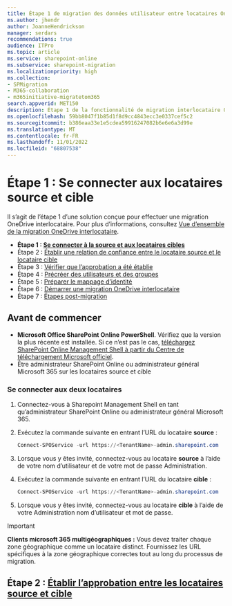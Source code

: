 ```yaml
---
title: Étape 1 de migration des données utilisateur entre locataires OneDrive
ms.author: jhendr
author: JoanneHendrickson
manager: serdars
recommendations: true
audience: ITPro
ms.topic: article
ms.service: sharepoint-online
ms.subservice: sharepoint-migration
ms.localizationpriority: high
ms.collection:
- SPMigration
- M365-collaboration
- m365initiative-migratetom365
search.appverid: MET150
description: Étape 1 de la fonctionnalité de migration interlocataire OneDrive
ms.openlocfilehash: 59bb8047f1b85d1f8d9cc4843ecc3e0337cef5c2
ms.sourcegitcommit: b386eaa33e1e5cdea59916247082b6e6e6a3d99e
ms.translationtype: MT
ms.contentlocale: fr-FR
ms.lasthandoff: 11/01/2022
ms.locfileid: "68807538"
---
```

# <a name="step-1-connect-to-the-source-and-target-tenants"></a>Étape 1 : Se connecter aux locataires source et cible

Il s’agit de l’étape 1 d’une solution conçue pour effectuer une migration OneDrive interlocataire. Pour plus d’informations, consultez [Vue d’ensemble de la migration OneDrive interlocataire](cross-tenant-onedrive-migration.md).

- **Étape 1 : [Se connecter à la source et aux locataires cibles](cross-tenant-onedrive-migration-step1.md)**
- Étape 2 : [Établir une relation de confiance entre le locataire source et le locataire cible](cross-tenant-onedrive-migration-step2.md) 
- Étape 3 : [Vérifier que l’approbation a été établie](cross-tenant-onedrive-migration-step3.md) 
- Étape 4 : [Précréer des utilisateurs et des groupes](cross-tenant-onedrive-migration-step4.md)  
- Étape 5 : [Préparer le mappage d’identité](cross-tenant-onedrive-migration-step5.md)
- Étape 6 : [Démarrer une migration OneDrive interlocataire](cross-tenant-onedrive-migration-step6.md)
- Étape 7 : [Étapes post-migration](cross-tenant-onedrive-migration-step7.md)

## <a name="before-you-begin"></a>Avant de commencer

- **Microsoft Office SharePoint Online PowerShell**. Vérifiez que la version la plus récente est installée. Si ce n’est pas le cas, [téléchargez SharePoint Online Management Shell à partir du Centre de téléchargement Microsoft officiel](/download/details.aspx?id=35588).
- Être administrateur SharePoint Online ou administrateur général Microsoft 365 sur les locataires source et cible


### <a name="connect-to-both-tenants"></a>Se connecter aux deux locataires

1. Connectez-vous à Sharepoint Management Shell en tant qu’administrateur SharePoint Online ou administrateur général Microsoft 365.
2. Exécutez la commande suivante en entrant l’URL du locataire **source** : 

    ```powershell
    Connect-SPOService -url https://<TenantName>-admin.sharepoint.com
    ```

3. Lorsque vous y êtes invité, connectez-vous au locataire **source** à l’aide de votre nom d’utilisateur et de votre mot de passe Administration.
 
4. Exécutez la commande suivante en entrant l’URL du locataire **cible** : 

    ```powershell
    Connect-SPOService -url https://<TenantName>-admin.sharepoint.com
    ```

5. Lorsque vous y êtes invité, connectez-vous au locataire **cible** à l’aide de votre Administration nom d’utilisateur et mot de passe.

>[!Important]
>**Clients microsoft 365 multigéographiques :** Vous devez traiter chaque zone géographique comme un locataire distinct. Fournissez les URL spécifiques à la zone géographique correctes tout au long du processus de migration.

## <a name="step-2-establish-trust-between-the-source-and-target-tenants"></a>Étape 2 : [Établir l’approbation entre les locataires source et cible](cross-tenant-onedrive-migration-step2.md)